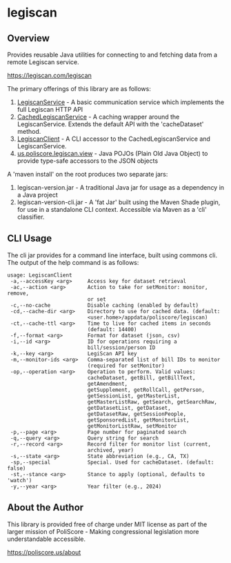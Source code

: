 # legiscan

## Overview

Provides reusable Java utilities for connecting to and fetching data from a remote Legiscan service.

https://legiscan.com/legiscan

The primary offerings of this library are as follows:
1. [LegiscanService](https://github.com/rrowlands/legiscan/blob/main/src/main/java/us/poliscore/legiscan/service/LegiscanService.java) - A basic communication service which implements the full Legiscan HTTP API
2. [CachedLegiscanService](https://github.com/rrowlands/legiscan/blob/main/src/main/java/us/poliscore/legiscan/service/CachedLegiscanService.java) - A caching wrapper around the LegiscanService. Extends the default API with the 'cacheDataset' method.
3. [LegiscanClient](https://github.com/rrowlands/legiscan/blob/main/src/main/java/us/poliscore/legiscan/LegiscanClient.java) - A CLI accessor to the CachedLegiscanService and LegiscanService.
4. [us.poliscore.legiscan.view](https://github.com/rrowlands/legiscan/blob/main/src/main/java/us/poliscore/legiscan/view) - Java POJOs (Plain Old Java Object) to provide type-safe accessors to the JSON objects

A 'maven install' on the root produces two separate jars:
1. legiscan-version.jar - A traditional Java jar for usage as a dependency in a Java project
2. legiscan-version-cli.jar - A 'fat Jar' built using the Maven Shade plugin, for use in a standalone CLI context. Accessible via Maven as a 'cli' classifier.

## CLI Usage

The cli jar provides for a command line interface, built using commons cli. The output of the help command is as follows:
```
usage: LegiscanClient
 -a,--accessKey <arg>     Access key for dataset retrieval
 -ac,--action <arg>       Action to take for setMonitor: monitor, remove,
                          or set
 -c,--no-cache            Disable caching (enabled by default)
 -cd,--cache-dir <arg>    Directory to use for cached data. (default:
                          <user.home>/appdata/poliscore/legiscan)
 -ct,--cache-ttl <arg>    Time to live for cached items in seconds
                          (default: 14400)
 -f,--format <arg>        Format for dataset (json, csv)
 -i,--id <arg>            ID for operations requiring a
                          bill/session/person ID
 -k,--key <arg>           LegiScan API key
 -m,--monitor-ids <arg>   Comma-separated list of bill IDs to monitor
                          (required for setMonitor)
 -op,--operation <arg>    Operation to perform. Valid values:
                          cacheDataset, getBill, getBillText,
                          getAmendment,
                          getSupplement, getRollCall, getPerson,
                          getSessionList, getMasterList,
                          getMasterListRaw, getSearch, getSearchRaw,
                          getDatasetList, getDataset,
                          getDatasetRaw, getSessionPeople,
                          getSponsoredList, getMonitorList,
                          getMonitorListRaw, setMonitor
 -p,--page <arg>          Page number for paginated search
 -q,--query <arg>         Query string for search
 -r,--record <arg>        Record filter for monitor list (current,
                          archived, year)
 -s,--state <arg>         State abbreviation (e.g., CA, TX)
 -sp,--special            Special. Used for cacheDataset. (default: false)
 -st,--stance <arg>       Stance to apply (optional, defaults to 'watch')
 -y,--year <arg>          Year filter (e.g., 2024)
```


## About the Author

This library is provided free of charge under MIT license as part of the larger mission of PoliScore - Making congressional legislation more understandable accessible.

https://poliscore.us/about
